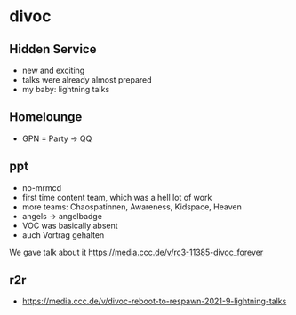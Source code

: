 # divoc

## Hidden Service
* new and exciting
* talks were already almost prepared
* my baby: lightning talks

## Homelounge
* GPN = Party
-> QQ

## ppt
* no-mrmcd
* first time content team, which was a hell lot of work
* more teams: Chaospatinnen, Awareness, Kidspace, Heaven
* angels -> angelbadge
* VOC was basically absent
* auch Vortrag gehalten

We gave talk about it https://media.ccc.de/v/rc3-11385-divoc_forever

## r2r
* https://media.ccc.de/v/divoc-reboot-to-respawn-2021-9-lightning-talks